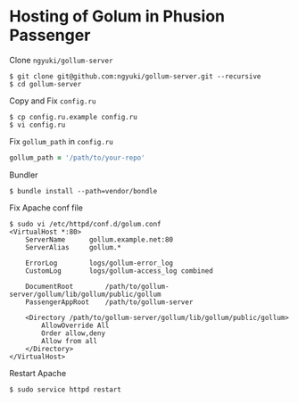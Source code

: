 # Hosting of Golum in Phusion Passenger

Clone `ngyuki/gollum-server`

```console
$ git clone git@github.com:ngyuki/gollum-server.git --recursive
$ cd gollum-server
```

Copy and Fix `config.ru`

```console
$ cp config.ru.example config.ru
$ vi config.ru
```

Fix `gollum_path` in `config.ru`

```ruby
gollum_path = '/path/to/your-repo'
```

Bundler

```console
$ bundle install --path=vendor/bondle
```

Fix Apache conf file

```console
$ sudo vi /etc/httpd/conf.d/golum.conf
<VirtualHost *:80>
	ServerName		gollum.example.net:80
	ServerAlias		gollum.*

	ErrorLog		logs/gollum-error_log
	CustomLog		logs/gollum-access_log combined

	DocumentRoot		/path/to/gollum-server/gollum/lib/gollum/public/gollum
	PassengerAppRoot	/path/to/gollum-server

	<Directory /path/to/gollum-server/gollum/lib/gollum/public/gollum>
		AllowOverride All
		Order allow,deny
		Allow from all
	</Directory>
</VirtualHost>
```

Restart Apache

```console
$ sudo service httpd restart
```
